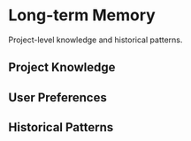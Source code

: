 # Long-term Memory

Project-level knowledge and historical patterns.

## Project Knowledge

## User Preferences

## Historical Patterns
